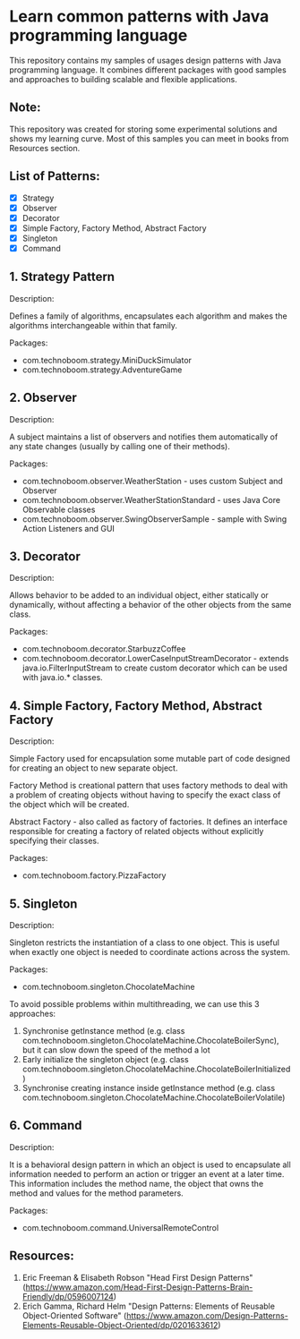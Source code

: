 # Learn common patterns with Java programming language
This repository contains my samples of usages design patterns
with Java programming language.
It combines different packages with good samples and approaches to
building scalable and flexible applications.

## Note:
This repository was created for storing some experimental solutions
and shows my learning curve.
Most of this samples you can meet in books from Resources section.

## List of Patterns:
- [x] Strategy
- [x] Observer
- [x] Decorator
- [x] Simple Factory, Factory Method, Abstract Factory
- [x] Singleton
- [x] Command

## 1. Strategy Pattern
Description:

Defines a family of algorithms, encapsulates each algorithm and
makes the algorithms interchangeable within that family.

Packages:
- com.technoboom.strategy.MiniDuckSimulator
- com.technoboom.strategy.AdventureGame

## 2. Observer
Description:

A subject maintains a list of observers and notifies them
automatically of any state changes (usually by calling
one of their methods).

Packages:
- com.technoboom.observer.WeatherStation - uses custom Subject and Observer
- com.technoboom.observer.WeatherStationStandard - uses Java Core Observable classes
- com.technoboom.observer.SwingObserverSample - sample with Swing Action Listeners and GUI

## 3. Decorator
Description:

Allows behavior to be added to an individual object, either
statically or dynamically, without affecting a behavior of the
other objects from the same class.

Packages:
- com.technoboom.decorator.StarbuzzCoffee
- com.technoboom.decorator.LowerCaseInputStreamDecorator -
extends java.io.FilterInputStream to create custom decorator
which can be used with java.io.* classes.

## 4. Simple Factory, Factory Method, Abstract Factory
Description:

Simple Factory used for encapsulation some mutable part of code designed
for creating an object to new separate object.

Factory Method is creational pattern that uses factory methods to deal with a problem
of creating objects without having to specify the exact class
of the object which will be created.

Abstract Factory - also called as factory of factories. It defines an interface
responsible for creating a factory of related objects without explicitly specifying their classes.

Packages:
- com.technoboom.factory.PizzaFactory

## 5. Singleton
Description:

Singleton restricts the instantiation of a class to one object.
This is useful when exactly one object is needed to coordinate actions across the system.

Packages:
- com.technoboom.singleton.ChocolateMachine

To avoid possible problems within multithreading, we can use this
3 approaches:
1. Synchronise getInstance method (e.g. class com.technoboom.singleton.ChocolateMachine.ChocolateBoilerSync),
but it can slow down the speed of the method a lot
2. Early initialize the singleton object (e.g. class com.technoboom.singleton.ChocolateMachine.ChocolateBoilerInitialized)
3. Synchronise creating instance inside getInstance method (e.g. class com.technoboom.singleton.ChocolateMachine.ChocolateBoilerVolatile)

## 6. Command
Description:

It is a behavioral design pattern in which an object is used to encapsulate all information needed to perform an action
or trigger an event at a later time. This information includes the method name, the object that owns the method and
values for the method parameters.

Packages:
- com.technoboom.command.UniversalRemoteControl


## Resources:
1. Eric Freeman & Elisabeth Robson "Head First Design Patterns"
(https://www.amazon.com/Head-First-Design-Patterns-Brain-Friendly/dp/0596007124)
2. Erich Gamma, Richard Helm "Design Patterns: Elements of Reusable Object-Oriented Software"
(https://www.amazon.com/Design-Patterns-Elements-Reusable-Object-Oriented/dp/0201633612)
